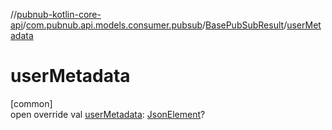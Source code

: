 //[pubnub-kotlin-core-api](../../../index.md)/[com.pubnub.api.models.consumer.pubsub](../index.md)/[BasePubSubResult](index.md)/[userMetadata](user-metadata.md)

# userMetadata

[common]\
open override val [userMetadata](user-metadata.md): [JsonElement](../../com.pubnub.api/-json-element/index.md)?
